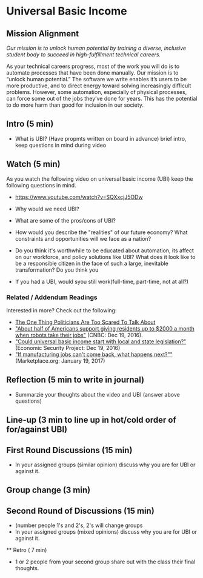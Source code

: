 # Universal Basic Income

## Mission Alignment

*Our mission is to unlock human potential by training a diverse, inclusive student body to succeed in high-fulfillment technical careers.*

As your technical careers progress, most of the work you will do is to automate processes that have been done manually. Our mission is to “unlock human potential.” The software we write enables it’s users to be more productive, and to direct energy toward solving increasingly difficult problems. However, some automation, especially of physical processes, can force some out of the jobs they’ve done for years. This has the potential to do more harm than good for inclusion in our society.


## Intro (5 min)
* What is UBI? (Have propmts written on board in advance) brief intro, keep questions in mind during video

## Watch (5 min)

As you watch the following video on universal basic income (UBI) keep the following questions in mind.
* https://www.youtube.com/watch?v=SQXxcjJ5ODw

* Why would we need UBI?
* What are some of the pros/cons of UBI?
*   How would you describe the "realities" of our future economy? What constraints and opportunities will we face as a nation?
*   Do you think it's worthwhile to be educated about automation, its affect on our workforce, and policy solutions like UBI? What does it look like to be a responsible citizen in the face of such a large, inevitable transformation? Do you think you 
* If you had a UBI, would syou still work(full-time, part-time, not at all?)

### Related / Addendum Readings

Interested in more? Check out the following:

* [The One Thing Politicians Are Too Scared To Talk About](https://medium.freecodecamp.com/bill-gates-and-elon-musk-just-warned-us-about-the-one-thing-politicians-are-too-scared-to-talk-8db9815fd398#.7uibno4wd)
*   ["About half of Americans support giving residents up to $2000 a month when robots take their jobs"](http://www.cnbc.com/2016/12/19/about-half-of-americans-support-giving-residents-up-to-2000-a-month-when-robots-take-our-jobs.html) (CNBC: Dec 19, 2016).
*   ["Could universal basic income start with local and state legislation?"](https://medium.com/economicsecproj/could-universal-basic-income-start-with-local-and-state-legislation-5a3b60abd914#.75gotsomm) (Economic Security Project: Dec 19, 2016)
*   ["If manufacturing jobs can't come back, what happens next?""](http://www.marketplace.org/2017/01/19/elections/big-promise/future-erie-will-jobs-come-back) (Marketplace.org: January 19, 2017)

## Reflection (5 min to write in journal)

* Summarzie your thoughts about the video and UBI (answer above questions)

## Line-up (3 min to line up in hot/cold order of for/against UBI)

## First Round Discussions  (15 min)

* In your assigned groups (similar opinion) discuss why you are for UBI or against it.

## Group change (3 min)

## Second Round of Discussions (15 min)

* (number people 1's and 2's, 2's will change groups
* In your assigned groups (mixed opinions) discuss why you are for UBI or against it.

** Retro ( 7 min)

* 1 or 2 people from your second group share out with the class their final thoughts.
